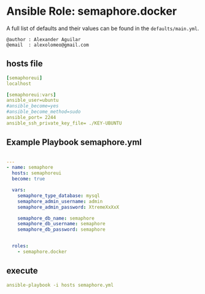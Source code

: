 # Ansible Role: semaphore.docker

A full list of defaults and their values can be found in the `defaults/main.yml`.
```
@author : Alexander Aguilar
@email  : alexolomeo@gmail.com
```
## hosts file
```yml
[semaphoreui]
localhost

[semaphoreui:vars]
ansible_user=ubuntu
#ansible_become=yes
#ansible_become_method=sudo
ansible_port= 2244
ansible_ssh_private_key_file= ./KEY-UBUNTU
```

## Example Playbook semaphore.yml


```yml

---
- name: semaphore
  hosts: semaphoreui
  become: true

  vars:
    semaphore_type_database: mysql
    semaphore_admin_username: admin
    semaphore_admin_password: XtremeXxXxX

    semaphore_db_name: semaphore
    semaphore_db_username: semaphore
    semaphore_db_password: semaphore


  roles:
    - semaphore.docker

```
## execute 
```yml
ansible-playbook -i hosts semaphore.yml
```
